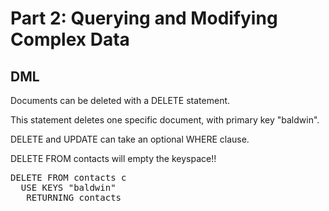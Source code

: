 # Part 2: Querying and Modifying Complex Data

## DML

Documents can be deleted with a DELETE statement. 

This statement deletes one specific document, with primary key "baldwin".

DELETE and UPDATE can take an optional WHERE clause.

DELETE FROM contacts will empty the keyspace!!

<pre id="example">
DELETE FROM contacts c 
  USE KEYS "baldwin" 
   RETURNING contacts
</pre>
